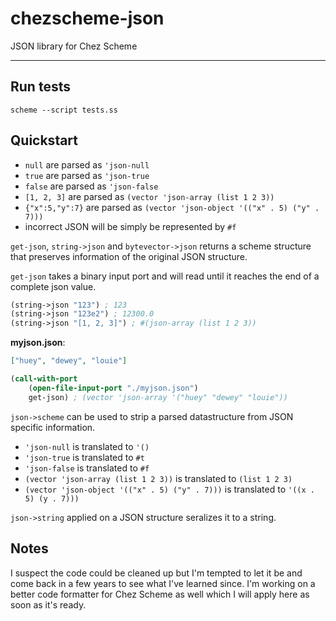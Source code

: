 # chezscheme-json

JSON library for Chez Scheme

---

## Run tests

```
scheme --script tests.ss
```

## Quickstart

- `null` are parsed as `'json-null`
- `true` are parsed as `'json-true`
- `false` are parsed as `'json-false`
- `[1, 2, 3]` are parsed as `(vector 'json-array (list 1 2 3))`
- `{"x":5,"y":7}` are parsed as `(vector 'json-object '(("x" . 5) ("y" . 7)))`
- incorrect JSON will be simply be represented by `#f`

`get-json`, `string->json` and `bytevector->json` returns a scheme structure that preserves information of the original JSON structure.

`get-json` takes a binary input port and will read until it reaches the end of a complete json value.

```scheme
(string->json "123") ; 123
(string->json "123e2") ; 12300.0
(string->json "[1, 2, 3]") ; #(json-array (list 1 2 3))
```

**myjson.json**:

```json
["huey", "dewey", "louie"]
```

```scheme
(call-with-port
    (open-file-input-port "./myjson.json")
    get-json) ; (vector 'json-array '("huey" "dewey" "louie"))
```

`json->scheme` can be used to strip a parsed datastructure from JSON specific information.

- `'json-null` is translated to `'()`
- `'json-true` is translated to `#t`
- `'json-false` is translated to `#f`
- `(vector 'json-array (list 1 2 3))` is translated to `(list 1 2 3)`
- `(vector 'json-object '(("x" . 5) ("y" . 7)))` is translated to `'((x . 5) (y . 7)))`

`json->string` applied on a JSON structure seralizes it to a string.

## Notes

I suspect the code could be cleaned up but I'm tempted to let it be and come back in a few years to see what I've learned since. I'm working on a better code formatter for Chez Scheme as well which I will apply here as soon as it's ready.
